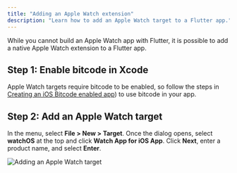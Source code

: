 ```yaml
---
title: "Adding an Apple Watch extension"
description: "Learn how to add an Apple Watch target to a Flutter app."
---
```


While you cannot build an Apple Watch app with Flutter,
it is possible to add a native Apple Watch extension to a Flutter app.

## Step 1: Enable bitcode in Xcode

Apple Watch targets require bitcode to be enabled,
so follow the steps in
[Creating an iOS Bitcode enabled app][])
to use bitcode in your app.

## Step 2: Add an Apple Watch target

In the menu, select **File > New > Target**. Once the dialog opens, select
**watchOS** at the top and click **Watch App for iOS App**. Click **Next**, 
enter a product name, and select **Enter**.

![Adding an Apple Watch target](/images/AppleWatchTarget.png)


[Creating an iOS Bitcode enabled app]: {{site.github}}/flutter/flutter/wiki/Creating-an-iOS-Bitcode-enabled-app-(experimental)
